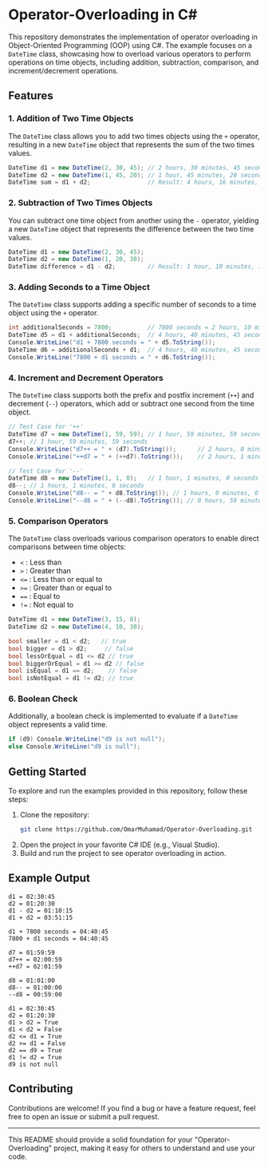 

# Operator-Overloading in C#

This repository demonstrates the implementation of operator overloading in Object-Oriented Programming (OOP) using C#. The example focuses on a `DateTime` class, showcasing how to overload various operators to perform operations on time objects, including addition, subtraction, comparison, and increment/decrement operations.

## Features

### 1. **Addition of Two Time Objects**

The `DateTime` class allows you to add two times objects using the `+` operator, resulting in a new `DateTime` object that represents the sum of the two times values.

```csharp
DateTime d1 = new DateTime(2, 30, 45); // 2 hours, 30 minutes, 45 seconds
DateTime d2 = new DateTime(1, 45, 20); // 1 hour, 45 minutes, 20 seconds
DateTime sum = d1 + d2;                // Result: 4 hours, 16 minutes, 5 seconds
```

### 2. **Subtraction of Two Times Objects**

You can subtract one time object from another using the `-` operator, yielding a new `DateTime` object that represents the difference between the two time values.

```csharp
DateTime d1 = new DateTime(2, 30, 45);
DateTime d2 = new DateTime(1, 20, 30);
DateTime difference = d1 - d2;         // Result: 1 hour, 10 minutes, 15 seconds
```

### 3. **Adding Seconds to a Time Object**

The `DateTime` class supports adding a specific number of seconds to a time object using the `+` operator.

```csharp
int additionalSeconds = 7800;          // 7800 seconds = 2 hours, 10 minutes
DateTime d5 = d1 + additionalSeconds;  // 4 hours, 40 minutes, 45 seconds
Console.WriteLine("d1 + 7800 seconds = " + d5.ToString());
DateTime d6 = additionalSeconds + d1;  // 4 hours, 40 minutes, 45 seconds
Console.WriteLine("7800 + d1 seconds = " + d6.ToString());
```

### 4. **Increment and Decrement Operators**

The `DateTime` class supports both the prefix and postfix increment (`++`) and decrement (`--`) operators, which add or subtract one second from the time object.

```csharp
// Test Case for '++'
DateTime d7 = new DateTime(1, 59, 59); // 1 hour, 59 minutes, 59 seconds
d7++; // 1 hour, 59 minutes, 59 seconds
Console.WriteLine("d7++ = " + (d7).ToString());      // 2 hours, 0 minutes, 59 seconds
Console.WriteLine("++d7 = " + (++d7).ToString());    // 2 hours, 1 minutes, 0 seconds

// Test Case for '--'
DateTime d8 = new DateTime(1, 1, 0);   // 1 hour, 1 minutes, 0 seconds
d8--; // 1 hours, 1 minutes, 0 seconds
Console.WriteLine("d8-- = " + d8.ToString()); // 1 hours, 0 minutes, 0 seconds
Console.WriteLine("--d8 = " + (--d8).ToString()); // 0 hours, 59 minutes, 0 seconds
```

### 5. **Comparison Operators**

The `DateTime` class overloads various comparison operators to enable direct comparisons between time objects:
- `<`  : Less than
- `>`  : Greater than
- `<=` : Less than or equal to
- `>=` : Greater than or equal to
- `==` : Equal to
- `!=` : Not equal to

```csharp
DateTime d1 = new DateTime(3, 15, 0);
DateTime d2 = new DateTime(4, 10, 30);

bool smaller = d1 < d2;   // true
bool bigger = d1 > d2;     // false
bool lessOrEqual = d1 <= d2 // true
bool biggerOrEqual = d1 >= d2 // false
bool isEqual = d1 == d2;    // false
bool isNotEqual = d1 != d2; // true

```

### 6. **Boolean Check**

Additionally, a boolean check is implemented to evaluate if a `DateTime` object represents a valid time.

```csharp
if (d9) Console.WriteLine("d9 is not null");
else Console.WriteLine("d9 is null");
```

## Getting Started

To explore and run the examples provided in this repository, follow these steps:

1. Clone the repository:
    ```bash
    git clone https://github.com/OmarMuhamad/Operator-Overloading.git
    ```
2. Open the project in your favorite C# IDE (e.g., Visual Studio).
3. Build and run the project to see operator overloading in action.

## Example Output

```plaintext
d1 = 02:30:45
d2 = 01:20:30
d1 - d2 = 01:10:15
d1 + d2 = 03:51:15

d1 + 7800 seconds = 04:40:45
7800 + d1 seconds = 04:40:45

d7 = 01:59:59
d7++ = 02:00:59
++d7 = 02:01:59

d8 = 01:01:00
d8-- = 01:00:00
--d8 = 00:59:00

d1 = 02:30:45
d2 = 01:20:30
d1 > d2 = True
d1 < d2 = False
d2 <= d1 = True
d2 >= d1 = False
d2 == d9 = True
d1 != d2 = True
d9 is not null
```

## Contributing

Contributions are welcome! If you find a bug or have a feature request, feel free to open an issue or submit a pull request.

---

This README should provide a solid foundation for your "Operator-Overloading" project, making it easy for others to understand and use your code.

